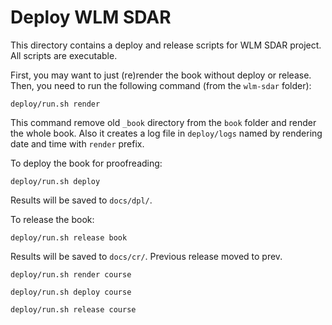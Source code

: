# Deploy WLM SDAR

This directory contains a deploy and release scripts for WLM SDAR project. All scripts are executable.

First, you may want to just (re)render the book without deploy or release. Then, you need to run the following command (from the `wlm-sdar` folder):

```
deploy/run.sh render
```

This command remove old `_book` directory from the `book` folder and render the whole book. Also it creates a log file in `deploy/logs` named by rendering date and time with `render` prefix.








To deploy the book for proofreading:

```
deploy/run.sh deploy
```

Results will be saved to `docs/dpl/`.


To release the book:

```
deploy/run.sh release book
```

Results will be saved to `docs/cr/`. Previous release moved to prev.


```
deploy/run.sh render course
```

```
deploy/run.sh deploy course
```


```
deploy/run.sh release course
```

